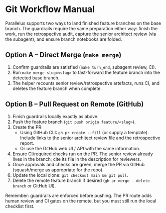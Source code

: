 # Git Workflow Manual

Parallelus supports two ways to land finished feature branches on the base
branch. The guardrails require the same preparation either way: finish the work,
run the retrospective audit, capture the senior architect review (via the
subagent), and ensure branch notebooks are folded.

## Option A – Direct Merge (`make merge`)
1. Confirm guardrails are satisfied (`make turn_end`, subagent review, CI).
2. Run `make merge slug=<slug>` to fast-forward the feature branch into the
   detected base branch.
3. The helper recounts senior review/retrospective artefacts, runs CI, and
   deletes the feature branch when complete.

## Option B – Pull Request on Remote (GitHub)
1. Finish guardrails locally exactly as above.
2. Push the feature branch (`git push origin feature/<slug>`).
3. Create the PR:
   - Using GitHub CLI: `gh pr create --fill` (or supply a template). Include
     links to the senior architect review file and the retrospective report.
   - Or use the GitHub web UI / API with the same information.
4. Ensure CI/required checks run on the PR. The senior review already lives in
   the branch; cite its file in the description for reviewers.
5. Once approvals and checks are green, merge the PR via GitHub (squash/merge as
   appropriate for the repo).
6. Update the local clone: `git checkout main && git pull`.
7. Delete the remote feature branch if desired (`gh pr merge --delete-branch`
   or GitHub UI).

Remember: guardrails are enforced before pushing. The PR route adds human review
and CI gates on the remote, but you must still run the local checklist first.
